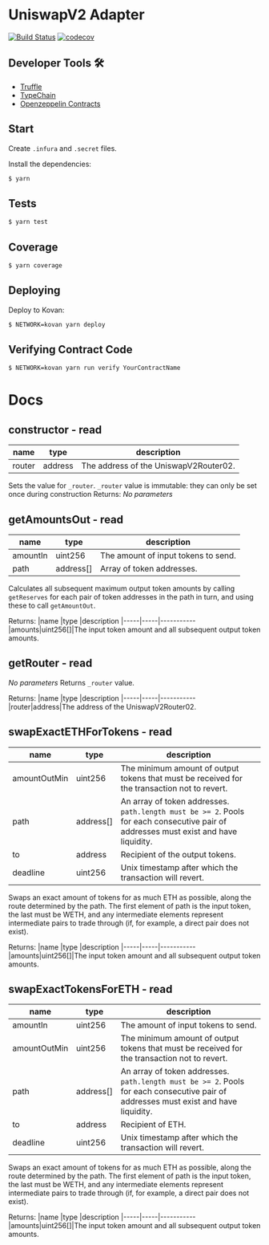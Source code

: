 # UniswapV2 Adapter

[![Build Status](https://travis-ci.com/akropolisio/uniswap-v2-adapter.svg?branch=master)](https://travis-ci.com/akropolisio/uniswap-v2-adapter)
[![codecov](https://codecov.io/gh/akropolisio/uniswap-v2-adapter/branch/master/graph/badge.svg)](https://codecov.io/gh/akropolisio/uniswap-v2-adapter)

## Developer Tools 🛠️

- [Truffle](https://trufflesuite.com/)
- [TypeChain](https://github.com/ethereum-ts/TypeChain)
- [Openzeppelin Contracts](https://openzeppelin.com/contracts/)

## Start

Create `.infura` and `.secret` files.

Install the dependencies:

```bash
$ yarn
```

## Tests

```bash
$ yarn test
```

## Coverage

```bash
$ yarn coverage
```

## Deploying

Deploy to Kovan:

```bash
$ NETWORK=kovan yarn deploy
```

## Verifying Contract Code

```bash
$ NETWORK=kovan yarn run verify YourContractName
```

# Docs

## constructor - read

| name   | type    | description                           |
| ------ | ------- | ------------------------------------- |
| router | address | The address of the UniswapV2Router02. |

Sets the value for `_router`.
`_router` value is immutable: they can only be set once during construction
Returns:
_No parameters_

## getAmountsOut - read

| name     | type      | description                         |
| -------- | --------- | ----------------------------------- |
| amountIn | uint256   | The amount of input tokens to send. |
| path     | address[] | Array of token addresses.           |

Calculates all subsequent maximum output token amounts by calling `getReserves` for each pair of token addresses in the path in turn, and using these to call `getAmountOut`.

Returns:
|name |type |description
|-----|-----|-----------
|amounts|uint256[]|The input token amount and all subsequent output token amounts.

## getRouter - read

_No parameters_
Returns `_router` value.

Returns:
|name |type |description
|-----|-----|-----------
|router|address|The address of the UniswapV2Router02.

## swapExactETHForTokens - read

| name         | type      | description                                                                                                                          |
| ------------ | --------- | ------------------------------------------------------------------------------------------------------------------------------------ |
| amountOutMin | uint256   | The minimum amount of output tokens that must be received for the transaction not to revert.                                         |
| path         | address[] | An array of token addresses. `path.length must be >= 2`. Pools for each consecutive pair of addresses must exist and have liquidity. |
| to           | address   | Recipient of the output tokens.                                                                                                      |
| deadline     | uint256   | Unix timestamp after which the transaction will revert.                                                                              |

Swaps an exact amount of tokens for as much ETH as possible, along the route determined by the path. The first element of path is the input token, the last must be WETH, and any intermediate elements represent intermediate pairs to trade through (if, for example, a direct pair does not exist).

Returns:
|name |type |description
|-----|-----|-----------
|amounts|uint256[]|The input token amount and all subsequent output token amounts.

## swapExactTokensForETH - read

| name         | type      | description                                                                                                                          |
| ------------ | --------- | ------------------------------------------------------------------------------------------------------------------------------------ |
| amountIn     | uint256   | The amount of input tokens to send.                                                                                                  |
| amountOutMin | uint256   | The minimum amount of output tokens that must be received for the transaction not to revert.                                         |
| path         | address[] | An array of token addresses. `path.length must be >= 2`. Pools for each consecutive pair of addresses must exist and have liquidity. |
| to           | address   | Recipient of ETH.                                                                                                                    |
| deadline     | uint256   | Unix timestamp after which the transaction will revert.                                                                              |

Swaps an exact amount of tokens for as much ETH as possible, along the route determined by the path. The first element of path is the input token, the last must be WETH, and any intermediate elements represent intermediate pairs to trade through (if, for example, a direct pair does not exist).

Returns:
|name |type |description
|-----|-----|-----------
|amounts|uint256[]|The input token amount and all subsequent output token amounts.
